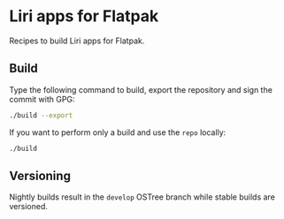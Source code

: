 Liri apps for Flatpak
=====

Recipes to build Liri apps for Flatpak.

## Build

Type the following command to build, export the repository and sign the commit with GPG:

```sh
./build --export
```

If you want to perform only a build and use the `repo` locally:

```sh
./build
```

## Versioning

Nightly builds result in the `develop` OSTree branch while stable builds are versioned.

